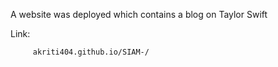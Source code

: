 A website was deployed which contains a blog on Taylor Swift

Link: 
         
         akriti404.github.io/SIAM-/
